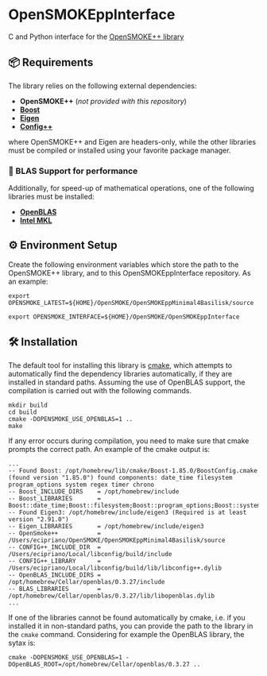 # OpenSMOKEppInterface
C and Python interface for the [OpenSMOKE++ library](https://doi.org/10.1016/j.cpc.2015.02.014)

## 📦 Requirements
The library relies on the following external dependencies:
* **OpenSMOKE++** (_not provided with this repository_)
* [**Boost**](https://www.boost.org)
* [**Eigen**](https://eigen.tuxfamily.org/index.php?title=Main_Page)
* [**Config++**](https://hyperrealm.github.io/libconfig/)

where OpenSMOKE++ and Eigen are headers-only, while the other libraries must be compiled or installed using your favorite package manager.

### 🚀 BLAS Support for performance
Additionally, for speed-up of mathematical operations, one of the following libraries must be installed:
* [**OpenBLAS**](http://www.openmathlib.org/OpenBLAS/)
* [**Intel MKL**](https://www.intel.com/content/www/us/en/developer/tools/oneapi/onemkl.html)

## ⚙️ Environment Setup
Create the following environment variables which store the path to the OpenSMOKE++ library, and to this OpenSMOKEppInterface repository.
As an example:
```
export OPENSMOKE_LATEST=${HOME}/OpenSMOKE/OpenSMOKEppMinimal4Basilisk/source
```
```
export OPENSMOKE_INTERFACE=${HOME}/OpenSMOKE/OpenSMOKEppInterface
```

## 🛠️ Installation
The default tool for installing this library is [cmake](https://cmake.org), which attempts to automatically find the dependency libraries automatically, if they are installed in standard paths.
Assuming the use of OpenBLAS support, the compilation is carried out with the following commands.
```
mkdir build
cd build
cmake -DOPENSMOKE_USE_OPENBLAS=1 ..
make
```

If any error occurs during compilation, you need to make sure that cmake prompts the correct path. An example of the cmake output is:
```
...
-- Found Boost: /opt/homebrew/lib/cmake/Boost-1.85.0/BoostConfig.cmake (found version "1.85.0") found components: date_time filesystem program_options system regex timer chrono 
-- Boost_INCLUDE_DIRS    = /opt/homebrew/include
-- Boost_LIBRARIES       = Boost::date_time;Boost::filesystem;Boost::program_options;Boost::system;Boost::regex;Boost::timer;Boost::chrono
-- Found Eigen3: /opt/homebrew/include/eigen3 (Required is at least version "2.91.0") 
-- Eigen_LIBRARIES       = /opt/homebrew/include/eigen3
-- OpenSmoke++           = /Users/ecipriano/OpenSMOKE/OpenSMOKEppMinimal4Basilisk/source
-- CONFIG++_INCLUDE_DIR  = /Users/ecipriano/Local/libconfig/build/include
-- CONFIG++_LIBRARY      = /Users/ecipriano/Local/libconfig/build/lib/libconfig++.dylib
-- OpenBLAS_INCLUDE_DIRS = /opt/homebrew/Cellar/openblas/0.3.27/include
-- BLAS_LIBRARIES        = /opt/homebrew/Cellar/openblas/0.3.27/lib/libopenblas.dylib
...
```

If one of the libraries cannot be found automatically by cmake, i.e. if you installed it in non-standard paths, you can provide the path to the library in the `cmake` command. Considering for example the OpenBLAS library, the sytax is:
```
cmake -DOPENSMOKE_USE_OPENBLAS=1 -DOpenBLAS_ROOT=/opt/homebrew/Cellar/openblas/0.3.27 ..
```
